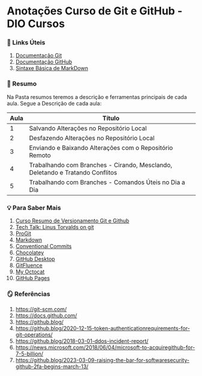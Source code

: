 # Anotações Curso de Git e GitHub - DIO Cursos

### 🔗 Links Úteis 

1. [Documentação Git](https://git-scm.com/docs/git/pt_BR)
2. [Documentação GitHub](https://docs.github.com/pt)
3. [Sintaxe Básica de MarkDown](https://www.markdownguide.org/basic-syntax/)

### 📓 Resumo 
Na Pasta resumos teremos a descrição e ferramentas principais de cada aula.
Segue a Descrição de cada aula: 

| Aula | Título |
| -----| ------- |
| 1 | Salvando Alterações no Repositório Local |
| 2 | Desfazendo Alterações no Repositório Local |
| 3 | Enviando e Baixando Alterações com o Repositório Remoto |
| 4 | Trabalhando com Branches - Cirando, Mesclando, Deletando e Tratando Conflitos |
| 5 | Trabalhando com Branches - Comandos Úteis no Dia a Dia |

### 💡 Para Saber Mais 

1. [Curso Resumo de Versionamento Git e Github](https://github.com/elidianaandrade/dio-curso-git-github)
2. [Tech Talk: Linus Torvalds on git](https://youtu.be/4XpnKHJAok8)
3. [ProGit](https://git-scm.com/book/en/v2)
4. [Markdown](https://docs.github.com/pt/get-started/writingon-github)
5. [Conventional Commits](https://github.com/conventionalcommits/conventionalcommits.org)
6. [Chocolatey](https://community.chocolatey.org/packages/git)
7. [GitHub Desktop](https://desktop.github.com/)
8. [GitFluence](https://gitfluence.com/)
9. [My Octocat](https://myoctocat.com/)
10. [GitHub Pages](https://docs.github.com/en/pages/gettingstarted-with-github-pages)

### 🪞 Referências 

1. https://git-scm.com/
2. https://docs.github.com/
3. https://github.blog/
4. https://github.blog/2020-12-15-token-authenticationrequirements-for-git-operations/
5. https://github.blog/2018-03-01-ddos-incident-report/
6. https://news.microsoft.com/2018/06/04/microsoft-to-acquiregithub-for-7-5-billion/
7. https://github.blog/2023-03-09-raising-the-bar-for-softwaresecurity-github-2fa-begins-march-13/

